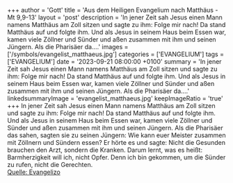 +++
author = 'Gott'
title = 'Aus dem Heiligen Evangelium nach Matthäus - Mt 9,9-13'
layout = 'post'
description = 'In jener Zeit sah Jesus einen Mann namens Matthäus am Zoll sitzen und sagte zu ihm: Folge mir nach! Da stand Matthäus auf und folgte ihm. Und als Jesus in seinem Haus beim Essen war, kamen viele Zöllner und Sünder und aßen zusammen mit ihm und seinen Jüngern. Als die Pharisäer da....'
images = ['/symbols/evangelist_matthaeus.jpg']
categories = ['EVANGELIUM']
tags = ['EVANGELIUM']
date = '2023-09-21 08:00:00 +0100'
summary = 'In jener Zeit sah Jesus einen Mann namens Matthäus am Zoll sitzen und sagte zu ihm: Folge mir nach! Da stand Matthäus auf und folgte ihm. Und als Jesus in seinem Haus beim Essen war, kamen viele Zöllner und Sünder und aßen zusammen mit ihm und seinen Jüngern. Als die Pharisäer da....'
linkedsummaryImage = 'evangelist_matthaeus.jpg'
keepImageRatio = 'true'
+++
In jener Zeit sah Jesus einen Mann namens Matthäus am Zoll sitzen und sagte zu ihm: Folge mir nach! Da stand Matthäus auf und folgte ihm.
Und als Jesus in seinem Haus beim Essen war, kamen viele Zöllner und Sünder und aßen zusammen mit ihm und seinen Jüngern.
Als die Pharisäer das sahen, sagten sie zu seinen Jüngern: Wie kann euer Meister zusammen mit Zöllnern und Sündern essen?
Er hörte es und sagte: Nicht die Gesunden brauchen den Arzt, sondern die Kranken.<!--more-->
Darum lernt, was es heißt: Barmherzigkeit will ich, nicht Opfer. Denn ich bin gekommen, um die Sünder zu rufen, nicht die Gerechten.<br> [Quelle: Evangelizo](https://evangeliumtagfuertag.org/DE/gospel)